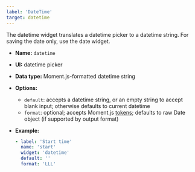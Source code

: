 ```yaml
---
label: 'DateTime'
target: datetime
---
```


The datetime widget translates a datetime picker to a datetime string. For saving the date only, use the date widget.

- **Name:** `datetime`
- **UI:** datetime picker
- **Data type:** Moment.js-formatted datetime string
- **Options:**
  - `default`: accepts a datetime string, or an empty string to accept blank input; otherwise defaults to current datetime
  - `format`: optional; accepts Moment.js [tokens](https://momentjs.com/docs/#/parsing/string-format/); defaults to raw Date object (if supported by output format)
- **Example:**

  ```yaml
  - label: 'Start time'
    name: 'start'
    widget: 'datetime'
    default: ''
    format: 'LLL'
  ```
